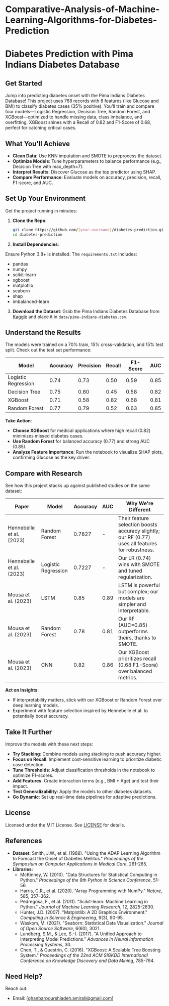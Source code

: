 # Comparative-Analysis-of-Machine-Learning-Algorithms-for-Diabetes-Prediction

# Diabetes Prediction with Pima Indians Diabetes Database

## Get Started
Jump into predicting diabetes onset with the Pima Indians Diabetes Database! This project uses 768 records with 8 features (like Glucose and BMI) to classify diabetes cases (35% positive). You'll train and compare four models—Logistic Regression, Decision Tree, Random Forest, and XGBoost—optimized to handle missing data, class imbalance, and overfitting. XGBoost shines with a Recall of 0.82 and F1-Score of 0.68, perfect for catching critical cases.

## What You'll Achieve
- **Clean Data**: Use KNN imputation and SMOTE to preprocess the dataset.
- **Optimize Models**: Tune hyperparameters to balance performance (e.g., Decision Tree with max_depth=7).
- **Interpret Results**: Discover Glucose as the top predictor using SHAP.
- **Compare Performance**: Evaluate models on accuracy, precision, recall, F1-score, and AUC.

## Set Up Your Environment
Get the project running in minutes:
1. **Clone the Repo**:
   ```bash
   git clone https://github.com/[your-username]/diabetes-prediction.git
   cd diabetes-prediction
   ```
2. **Install Dependencies**:

Ensure Python 3.8+ is installed. The `requirements.txt` includes:
   - pandas
   - numpy
   - scikit-learn
   - xgboost
   - matplotlib
   - seaborn
   - shap
   - imbalanced-learn

3. **Download the Dataset**:
   Grab the Pima Indians Diabetes Database from [Kaggle](https://www.kaggle.com/datasets/uciml/pima-indians-diabetes-database) and place it in `data/pima-indians-diabetes.csv`.


## Understand the Results
The models were trained on a 70% train, 15% cross-validation, and 15% test split. Check out the test set performance:

| Model              | Accuracy | Precision | Recall | F1-Score | AUC  |
|--------------------|----------|-----------|--------|----------|------|
| Logistic Regression| 0.74     | 0.73      | 0.50   | 0.59     | 0.85 |
| Decision Tree      | 0.75     | 0.80      | 0.45   | 0.58     | 0.82 |
| XGBoost            | 0.71     | 0.58      | 0.82   | 0.68     | 0.81 |
| Random Forest      | 0.77     | 0.79      | 0.52   | 0.63     | 0.85 |

**Take Action**:
- **Choose XGBoost** for medical applications where high recall (0.82) minimizes missed diabetes cases.
- **Use Random Forest** for balanced accuracy (0.77) and strong AUC (0.85).
- **Analyze Feature Importance**: Run the notebook to visualize SHAP plots, confirming Glucose as the key driver.

## Compare with Research
See how this project stacks up against published studies on the same dataset:

| Paper | Model | Accuracy | AUC | Why We're Different |
|-------|-------|----------|-----|---------------------|
| Hennebelle et al. (2023) | Random Forest | 0.7827 | - | Their feature selection boosts accuracy slightly; our RF (0.77) uses all features for robustness. |
| Hennebelle et al. (2023) | Logistic Regression | 0.7227 | - | Our LR (0.74) wins with SMOTE and tuned regularization. |
| Mousa et al. (2023) | LSTM | 0.85 | 0.89 | LSTM is powerful but complex; our models are simpler and interpretable. |
| Mousa et al. (2023) | Random Forest | 0.78 | 0.81 | Our RF (AUC=0.85) outperforms theirs, thanks to SMOTE. |
| Mousa et al. (2023) | CNN | 0.82 | 0.86 | Our XGBoost prioritizes recall (0.68 F1-Score) over balanced metrics. |

**Act on Insights**:
- If interpretability matters, stick with our XGBoost or Random Forest over deep learning models.
- Experiment with feature selection inspired by Hennebelle et al. to potentially boost accuracy.

## Take It Further
Improve the models with these next steps:
- **Try Stacking**: Combine models using stacking to push accuracy higher.
- **Focus on Recall**: Implement cost-sensitive learning to prioritize diabetic case detection.
- **Tune Thresholds**: Adjust classification thresholds in the notebook to optimize F1-scores.
- **Add Features**: Create interaction terms (e.g., BMI * Age) and test their impact.
- **Test Generalizability**: Apply the models to other diabetes datasets.
- **Go Dynamic**: Set up real-time data pipelines for adaptive predictions.

## License
Licensed under the MIT License. See [LICENSE](LICENSE) for details.

## References
- **Dataset**: Smith, J.W., et al. (1988). "Using the ADAP Learning Algorithm to Forecast the Onset of Diabetes Mellitus." *Proceedings of the Symposium on Computer Applications in Medical Care*, 261-265.
- **Libraries**:
  - McKinney, W. (2010). "Data Structures for Statistical Computing in Python." *Proceedings of the 9th Python in Science Conference*, 51-56.
  - Harris, C.R., et al. (2020). "Array Programming with NumPy." *Nature*, 585, 357–362.
  - Pedregosa, F., et al. (2011). "Scikit-learn: Machine Learning in Python." *Journal of Machine Learning Research*, 12, 2825-2830.
  - Hunter, J.D. (2007). "Matplotlib: A 2D Graphics Environment." *Computing in Science & Engineering*, 9(3), 90-95.
  - Waskom, M. (2021). "Seaborn: Statistical Data Visualization." *Journal of Open Source Software*, 6(60), 3021.
  - Lundberg, S.M., & Lee, S.-I. (2017). "A Unified Approach to Interpreting Model Predictions." *Advances in Neural Information Processing Systems*, 30.
  - Chen, T., & Guestrin, C. (2016). "XGBoost: A Scalable Tree Boosting System." *Proceedings of the 22nd ACM SIGKDD International Conference on Knowledge Discovery and Data Mining*, 785-794.

## Need Help?
Reach out:
- Email: [ghanbarpourshiadeh.amirali@gmail.com]

